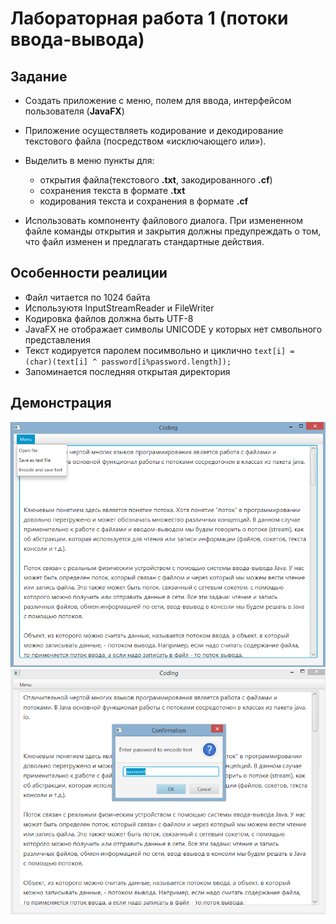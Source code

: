 # Лабораторная работа 1 (потоки ввода-вывода)

## Задание
  - Создать приложение с меню, полем для ввода, интерфейсом пользователя (**JavaFX**)
  
  - Приложение осуществляеть кодирование и декодирование текстового файла (посредством «исключающего или»).

  - Выделить в меню пункты для:
    - открытия файла(текстового **.txt**, закодированного **.cf**)
    - сохранения текста в формате **.txt**
    - кодирования текста и сохранения в формате **.cf**
  - Использовать компоненту файлового диалога. При измененном файле команды открытия и закрытия должны предупреждать о том, что файл изменен и предлагать стандартные действия.
  
  
  
## Особенности реалиции

  - Файл читается по 1024 байта
  - Используютя InputStreamReader и FileWriter
  - Кодировка файлов должна быть UTF-8
  - JavaFX не отображает символы UNICODE у которых нет смвольного представления
  - Текст кодируется паролем посимвольно и циклично ```text[i] = (char)(text[i] ^ password[i%password.length]); ```
  - Запоминается последняя открытая директория
  
## Демонстрация
  
![Главное окно](https://github.com/VladDementei/Java-5-semester/blob/master/lab_1(text_coding)/pictures/main.png)
![Диалог сохранения](https://github.com/VladDementei/Java-5-semester/blob/master/lab_1(text_coding)/pictures/encode.png)


